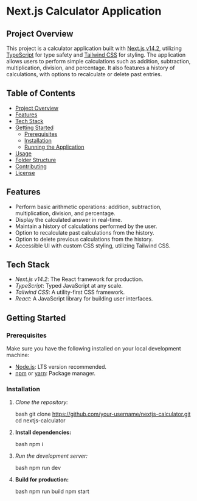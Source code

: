 # Next.js Calculator Application

## Project Overview

This project is a calculator application built with [Next.js v14.2](https://nextjs.org/), utilizing [TypeScript](https://www.typescriptlang.org/) for type safety and [Tailwind CSS](https://tailwindcss.com/) for styling. The application allows users to perform simple calculations such as addition, subtraction, multiplication, division, and percentage. It also features a history of calculations, with options to recalculate or delete past entries.

## Table of Contents

- [Project Overview](#project-overview)
- [Features](#features)
- [Tech Stack](#tech-stack)
- [Getting Started](#getting-started)
  - [Prerequisites](#prerequisites)
  - [Installation](#installation)
  - [Running the Application](#running-the-application)
- [Usage](#usage)
- [Folder Structure](#folder-structure)
- [Contributing](#contributing)
- [License](#license)

## Features

- Perform basic arithmetic operations: addition, subtraction, multiplication, division, and percentage.
- Display the calculated answer in real-time.
- Maintain a history of calculations performed by the user.
- Option to recalculate past calculations from the history.
- Option to delete previous calculations from the history.
- Accessible UI with custom CSS styling, utilizing Tailwind CSS.

## Tech Stack

- *Next.js v14.2*: The React framework for production.
- *TypeScript*: Typed JavaScript at any scale.
- *Tailwind CSS*: A utility-first CSS framework.
- *React*: A JavaScript library for building user interfaces.

## Getting Started

### Prerequisites

Make sure you have the following installed on your local development machine:

- [Node.js](https://nodejs.org/): LTS version recommended.
- [npm](https://www.npmjs.com/) or [yarn](https://yarnpkg.com/): Package manager.

### Installation

1. *Clone the repository:*

   bash
   git clone https://github.com/your-username/nextjs-calculator.git
   cd nextjs-calculator

2. **Install dependencies:**

   bash
   npm i

3. *Run the development server:*

   bash
   npm run dev

4. **Build for production:**

   bash
   npm run build
   npm start